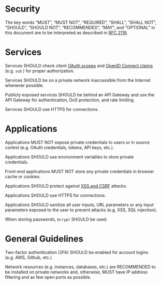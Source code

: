# Security

The key words “MUST”, “MUST NOT”, “REQUIRED”, “SHALL”, “SHALL NOT”, “SHOULD”, “SHOULD NOT”, “RECOMMENDED”, “MAY”, and “OPTIONAL” in this document are to be interpreted as described in [RFC 2119](http://www.ietf.org/rfc/rfc2119.txt).

# Services

Services SHOULD check client [OAuth scopes](../security/oauth.md) and [OpenID Connect claims](http://openid.net/specs/openid-connect-core-1_0.html#StandardClaims) (e.g. `sub` ) for proper authorization.

Services SHOULD be on a private network inaccessible from the Internet whenever possible.

Publicly exposed services SHOULD be behind an API Gateway and use the API Gateway for authentication, DoS protection, and rate limiting.

Services SHOULD use HTTPS for connections.

# Applications

Applications MUST NOT expose private credentials to users or in source control (e.g. OAuth credentials, tokens, API keys, etc.).

Applications SHOULD use environment variables to store private credentials.

Front-end applications MUST NOT store any private credentials in browser cache or cookies.

Applications SHOULD protect against [XSS and CSRF](http://www.redotheweb.com/2015/11/09/api-security.html) attacks.

Applications SHOULD use HTTPS for connections.

Applications SHOULD sanitize all user inputs, URL parameters or any input parameters exposed to the user to prevent attacks (e.g. XSS, SQL injection).

When storing passwords, `bcrypt` SHOULD be used.

# General Guidelines

Two-factor authentication (2FA) SHOULD be enabled for account logins (e.g. AWS, Github, etc.)

Network resources (e.g. instances, databases, etc.) are RECOMMENDED to be installed on private networks and, otherwise, MUST have IP address filtering and as few open ports as possible.
